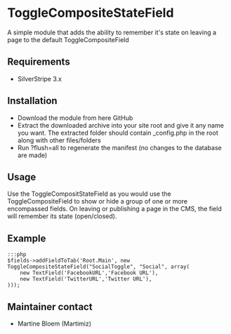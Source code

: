 ToggleCompositeStateField
=========================

A simple module that adds the ability to remember it's state on leaving a page 
to the default ToggleCompositeField

## Requirements

* SilverStripe 3.x

## Installation

* Download the module from here GitHub
* Extract the downloaded archive into your site root and give it any name you want. The extracted folder should contain _config.php in the root along with other files/folders
* Run ?flush=all to regenerate the manifest (no changes to the database are made)

## Usage

Use the ToggleCompositStateField as you would use the ToggleCompositeField to
show or hide a group of one or more encompassed fields. On leaving or publishing 
a page in the CMS, the field will remember its state (open/closed). 

## Example
    :::php
    $fields->addFieldToTab('Root.Main', new ToggleCompositeStateField("SocialToggle", "Social", array(
        new TextField('FacebookURL','Facebook URL'),
        new TextField('TwitterURL','Twitter URL'),
    )));

## Maintainer contact

* Martine Bloem (Martimiz)
